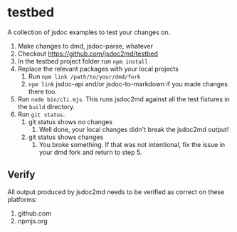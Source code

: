 # testbed

A collection of jsdoc examples to test your changes on.

1. Make changes to dmd, jsdoc-parse, whatever
1. Checkout https://github.com/jsdoc2md/testbed
1. In the testbed project folder run `npm install`
1. Replace the relevant packages with your local projects
    1. Run `npm link /path/to/your/dmd/fork`
    1. `npm link` jsdoc-api and/or jsdoc-to-markdown if you made changes there too.
1. Run `node bin/cli.mjs`. This runs jsdoc2md against all the test fixtures in the `build` directory.
1. Run `git status`.
    1. git status shows no changes
        1. Well done, your local changes didn't break the jsdoc2md output!
    1. git status shows changes
        1. You broke something. If that was not intentional, fix the issue in your dmd fork and return to step 5.

## Verify

All output produced by jsdoc2md needs to be verified as correct on these platforms:

1. github.com
2. npmjs.org

